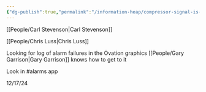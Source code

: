 ```yaml
---
{"dg-publish":true,"permalink":"/information-heap/compressor-signal-is-down-in-ovation/","noteIcon":"","created":"2025-07-07T14:23:44.736-05:00"}
---
```



[[People/Carl Stevenson\|Carl Stevenson]]

[[People/Chris Luss\|Chris Luss]]

Looking for log of alarm failures in the Ovation graphics
[[People/Gary Garrison\|Gary Garrison]] knows how to get to it

Look in #alarms app

12/17/24 